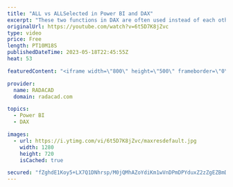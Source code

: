 ```yaml
---
title: "ALL vs ALLSelected in Power BI and DAX"
excerpt: "These two functions in DAX are often used instead of each other; ALL and ALLSELECTED. Their behavior can be similar in some contexts, but it can also be different in other contexts. In this article and video, I'll explain the difference between these two functions and when to use each in DAX for Power"
originalUrl: https://youtube.com/watch?v=6t5D7K8jZvc
type: video
price: Free
length: PT10M18S
publishedDateTime: 2023-05-18T22:45:55Z
heat: 53

featuredContent: "<iframe width=\"800\" height=\"500\" frameborder=\"0\" src=\"https://www.youtube.com/embed/6t5D7K8jZvc\" allow=\"accelerometer; autoplay; encrypted-media; gyroscope; picture-in-picture\" allowfullscreen></iframe>"

provider:
  name: RADACAD
  domain: radacad.com

topics:
  - Power BI
  - DAX

images:
  - url: https://i.ytimg.com/vi/6t5D7K8jZvc/maxresdefault.jpg
    width: 1280
    height: 720
    isCached: true

secured: "fZghdE1Koy5+LX7Q1DNhrsp/M0jQMhAZoYdiKm1wVnDPmDPYduxZ2zZgEZBmDvkJB8Be4L4ezAN6Pr4knI9YwkkEeQb7Qcb1Gqz5g1OxK3BlvuAXCtUXGmNRuXv5eopMWqLNxTvOM4Ybb/gjrwAonBP8CF/4iWkY6bTumub+8r1o1t2MvQJGrBgggdkxzbBBLGy08dvVFHd4exBsRAClkvlsOpCxKYr3sZXp9szevjUC2QvephWMYCKIrDCOOO3NmmkZ1EBiKSYqDGtsUohv84UMpMS/l/jV7B6fmToodu0yJd2q4YGymlkSxK9O1p2EDtY0Y4MjKU75abMa+/ELdUdcV6ndUex3fzcq4uMIzC+O0HfG66XoqE+2T5rpzBNzLUZuLFNFHgVkGxdSzsmALujEQ3n79d1leLnl0OaPzDY=;c/K9n2RLCKTy6YyxfybROA=="
---
```


